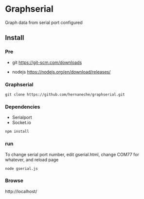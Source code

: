 # Graphserial
Graph data from serial port configured

## Install
### Pre

* git https://git-scm.com/downloads

* nodejs https://nodejs.org/en/download/releases/

### Graphserial

```git clone https://github.com/hernaneche/graphserial.git```

### Dependencies

* Serialport
* Socket.io

```npm install```

### run

To change serial port number, edit gserial.html, change COM77 for whatever, and reload page

```node gserial.js```

### Browse

http://localhost/


